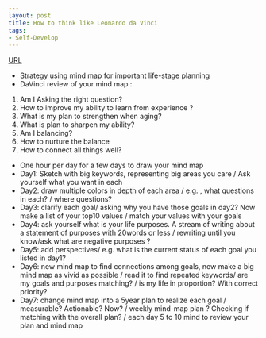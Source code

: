 ```yaml
---
layout: post
title: How to think like Leonardo da Vinci
tags:
- Self-Develop
---
```


[URL](https://www.goodreads.com/book/show/598506.How_to_Think_Like_Leonardo_da_Vinci)

- Strategy using mind map for important life-stage planning 
- DaVinci review of your mind map : 
1. Am I Asking the right question? 
2. How to improve my ability to learn from experience ? 
3. What is my plan to strengthen when aging? 
4. What is plan to sharpen my ability? 
5. Am I balancing? 
6. How to nurture the balance 
7. How to connect all things well?

- One hour per day for a few days to draw your mind map
- Day1: Sketch with big keywords, representing big areas you care / Ask yourself what you want in each
- Day2: draw multiple colors in depth of each area / e.g. , what questions in each? / where questions? 
- Day3: clarify each goal/ asking why you have those goals in day2? Now make a list of your top10 values / match your values with your goals
- Day4: ask yourself what is your life purposes. A stream of writing about a statement of purposes with 20words or less / rewriting until you know/ask what are negative purposes ? 
- Day5: add perspectives/ e.g. what is the current status of each goal you listed in day1?
- Day6: new mind map to find connections among goals, now make a big mind map as vivid as possible / read it to find repeated keywords/ are my goals and purposes matching? / is my life in proportion? With correct priority?
- Day7: change mind map into a 5year plan to realize each goal / measurable? Actionable? Now? / weekly mind-map plan ? Checking if matching with the overall plan? / each day 5 to 10 mind to review your plan and mind map 

